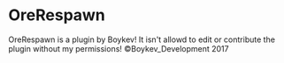 # OreRespawn
OreRespawn is a plugin by Boykev!
It isn't allowd to edit or contribute the plugin without my permissions!
©Boykev_Development 2017
